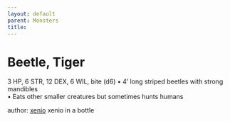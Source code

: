 ```yaml
---
layout: default
parent: Monsters 
title: 
--- 
```

# Beetle, Tiger
3 HP, 6 STR, 12 DEX, 6 WIL, bite (d6)
• 4’ long striped beetles with strong mandibles  
• Eats other smaller creatures but sometimes hunts humans  





author: [xenio](https://xenioinabottle.blogspot.com/2021/02/classic-monsters-for-cairnito-part-1.html) xenio in a bottle


